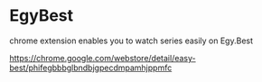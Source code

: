 # EgyBest
chrome extension enables you to watch series easily on Egy.Best

https://chrome.google.com/webstore/detail/easy-best/phifegbbbglbndbjgpecdmpamhjppmfc
